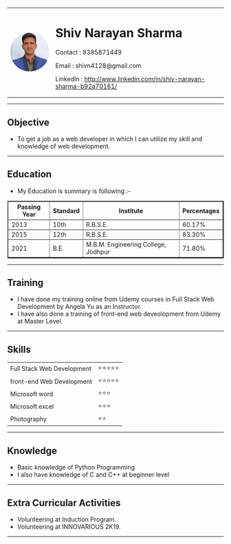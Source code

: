 <html lang="en">
<head>
    <meta charset="UTF-8">
    <meta http-equiv="X-UA-Compatible" content="IE=edge">
    <meta name="viewport" content="width=device-width, initial-scale=1.0">
    <title>My Resume</title>
</head>
<body>
    <table cellspacing="7">
        <tr>
            <td>
                <img style="width: 150px;" src="my logo.png" alt="No image found">
            </td>
            <td>
                <h1>Shiv Narayan Sharma</h1>
                <p>Contact : 8385871449</p>
                <p>Email : shivn4128@gmail.com</p>
                <p>LinkedIn : <a href="http://www.linkedin.com/in/shiv-narayan-sharma-b92a70161/">http://www.linkedin.com/in/shiv-narayan-sharma-b92a70161/</a></p>
            </td>
        </tr>
    </table>
    <hr>
    <h2>Objective </h2>
    <ul>
        <li>To get a job as a web developer in which I can utilize my skill and knowledge of web development.</li>
    </ul>
    <hr>
    <h2>Education</h2>
    <ul>
        <li>My Education is summary is following :- </li>
    </ul>
    <table border="2" cellpadding="5" cellspacing="0" width="30%">
        <thead>
            <tr>
                <th>Passing Year</th>
                <th>Standard</th>
                <th>Institute</th>
                <th>Percentages</th>
            </tr>
        </thead>
        <tbody>
            <tr>
                <td>2013</td>
                <td>10th</td>
                <td>R.B.S.E.</td>
                <td> 60.17%</td>
            </tr>
            <tr>
                <td>2015</td>
                <td>12th</td>
                <td>R.B.S.E.</td>
                <td>83.30%</td>
            </tr>
            <tr>
                <td>2021</td>
                <td>B.E.</td>
                <td>M.B.M. Engineering College, Jodhpur</td>
                <td>71.80%</td>
            </tr>
        </tbody>
    </table>
    <hr>
    <h2>Training</h2>
    <ul>
        <li>I have done my training online from Udemy courses in Full Stack Web Development by Angela Yu as an
            Instructor. </li>
        <li>I have also done a training of front-end web deveolopment from Udemy at Master Level. </li>
    </ul>
    <hr>
    <h2>Skills</h2>
    <table cellspacing='5'>
        <tr>
            <td>Full Stack Web Development</td>
            <td>⭐⭐⭐⭐⭐</td>
        </tr>
        <tr>
            <td>front-end Web Development</td>
            <td>⭐⭐⭐⭐⭐</td>
        </tr>
        <tr>
            <td>Microsoft word</td>
            <td>⭐⭐⭐</td>
        </tr>
        <tr>
            <td>Microsoft excel</td>
            <td>⭐⭐⭐</td>
        </tr>
        <tr>
            <td>Photography</td>
            <td>⭐⭐</td>
        </tr>
    </table>
    <hr>
    <h2>Knowledge</h2>
    <ul>
        <li>Basic knowledge of Python Programming</li>
        <li>I also have knowledge of C and C++ at beginner level</li>
    </ul>
    <hr>
    <h2>Extra Curricular Activities</h2>
    <ul>
        <li>Volunteering at Induction Program.</li>
        <li>Volunteering at INNOVARIOUS 2K19.</li>
    </ul>
    <hr>
</body>

</html> 
